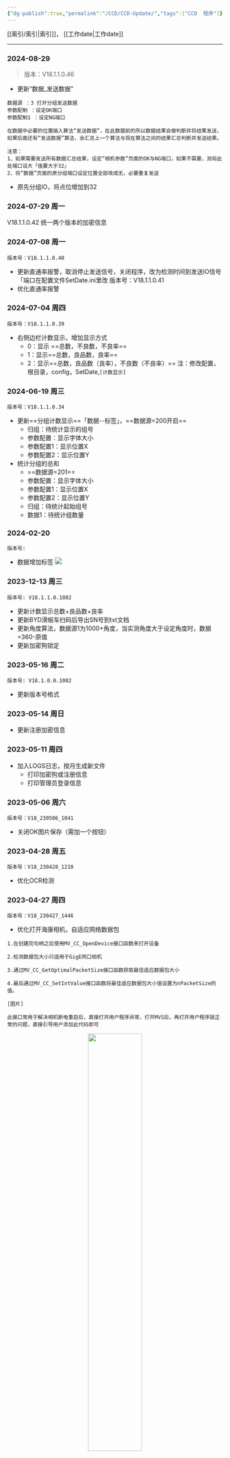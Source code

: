 ```yaml
---
{"dg-publish":true,"permalink":"/CCD/CCD-Update/","tags":["CCD  程序"]}
---
```


[[索引/索引\|索引]]，    [[工作date\|工作date]]

---

### 2024-08-29 
> 版本：V18.1.1.0.46

- 更新“数据_发送数据”
```
数据源 ：3 打开分组发送数据
参数配制 ：设定OK端口
参数配制1 ：设定NG端口

在数据中必要的位置插入算法“发送数据”，在此数据前的所以数据结果会做判断并将结果发送，如果后面还有“发送数据”算法，会汇总上一个算法与现在算法之间的结果汇总判断并发送结果。

注意：
1、如果需要发送所有数据汇总结果，设定“相机参数”页面的OK与NG端口，如果不需要，测将此处端口设大「值要大于32」
2、将“数据”页面的原分组端口设定位置全部改成无，必要重复发送
```

- 原先分组IO，将点位增加到32
### 2024-07-29 周一
V18.1.1.0.42
统一两个版本的加密信息
### 2024-07-08 周一
	版本号：V18.1.1.0.40
- 更新直通率报警，取消停止发送信号，关闭程序，改为检测时间到发送IO信号「端口在配置文件SetDate.ini里改
	版本号：V18.1.1.0.41
- 优化直通率报警
### 2024-07-04 周四
	版本号：V18.1.1.0.39
- 右侧边栏计数显示，增加显示方式
	- 0：显示 ==总数，不良数，不良率==
	- 1：显示==总数，良品数，良率==
	- 2：显示==总数，良品数（良率），不良数（不良率）==
注：修改配置，根目录，config，SetDate,`[计数显示]`
### 2024-06-19 周三
	版本号：V18.1.1.0.34
	
- 更新==分组计数显示==「数据--标签」，==数据源=200开启==
	- 归组：待统计显示的组号
	- 参数配置：显示字体大小
	- 参数配置1：显示位置X
	- 参数配置2：显示位置Y
- 统计分组的总和
	- ==数据源=201==
	- 参数配置：显示字体大小
	- 参数配置1：显示位置X
	- 参数配置2：显示位置Y
	- 归组：待统计起始组号
	- 数据1：待统计组数量
### 2024-02-20
`版本号: `
- 数据增加标签
![](https://tc.jisicn.top/img/202402201537830.png)

### 2023-12-13 周三
`版本号: V18.1.1.0.1082`
- 更新计数显示总数+良品数+良率
- 更新BYD滑板车扫码后导出SN号到txt文档
- 更新角度算法，数据源1为1000+角度，当实测角度大于设定角度时，数据=360-原值
- 更新加密狗锁定
### 2023-05-16 周二
`版本号: V18.1.0.0.1082`
- 更新版本号格式
### 2023-05-14 周日
- 更新注册加密信息
### 2023-05-11 周四
- 加入LOGS日志，按月生成新文件
	- 打印加密狗或注册信息
	- 打印管理员登录信息
### 2023-05-06 周六
`版本号：V18_230506_1041`
- 关闭OK图片保存（需加一个按钮）

### 2023-04-28 周五
`版本号：V18_230428_1210`
- 优化OCR检测
### 2023-04-27 周四
`版本号：V18_230427_1446`
- 优化打开海康相机，自适应网络数据包

```
1.在创建完句柄之后使用MV_CC_OpenDevice接口函数来打开设备

2.检测数据包大小只适用于GigE网口相机

3.通过MV_CC_GetOptimalPacketSize接口函数获取最佳适应数据包大小

4.最后通过MV_CC_SetIntValue接口函数将最佳适应数据包大小值设置为nPacketSize的值。

[图片]

此接口常用于解决相机断电重启后，直接打开用户程序异常，打开MVS后，再打开用户程序就正常的问题，直接引导用户添加此代码即可
```

<div align="center"><img src="https://tc.jisicn.top/img/202304271454228.jpg" width="50%" height="50%"></img></div>

### 2023-04-25 周二
`版本号: V18_230425_1213`
- 优化海康彩色相机类型错误

### 2023-03-28 周二
`版本号: V18_230328_1633`
- 更新保存OK图片，代码里打开（D:/图片文件夹——勿删/OK/A1、A2、A3……），如果没有OK文件夹内没有A1、A2、A3……可以手动创建。
### 2023-03-22 周三  
“计算两边共面度”的设定
<div align="center"><img src="https://tc.jisicn.top/img/20230322125611.png" width="20%" height="30%"></img></div>
例：两个相机分别为CCD1、CCD2
在CCD1数据里新增两个数据，“算法”为“共面度，标签为“最大值”与“最小值”以获取需要获取组的最大值与最小值数据。

在CCD2数据中，新增一个数据
算法：共面度
标签：两边共面度
参数配制（第一个）：表示获取当前CCD2组中的最大值与最小值；
数据源0（第一个）：表示获取其它相机的任务号，如CCD1为0、CCD2为1；
数据源1（第二个）数据源2（第三个）：表示CCD1中的最大与最小值所在的数据位置（编号）；

説明：通过参数配制获取当前组的最大与小值两个数据，同时设定数据源的参数获取另一个任务的最大与最小值，最大计算获取到的四个数据中的最大与最小值，计算最后的共面度。

注：在标签中打“最大值”、“最小值”、“两边共面度”时，字不要打错，不要出现多余的字符包括空格。

### 2023-03-09 周四
`版本号：V18_230309_1959`
- 优化右侧边栏报警页面任务名称，原先都是显示CCD1
### 2023-03-03 周五
`版本号：V18_230303_0846`
- 灰度及比例尺去掉默认灰度
### 2023-03-01 周三
`版本号：V18_230301_1043`
- 更新图片叠加数据显示颜色
```
参数：设置--行间距
0 黑底白字
1 白底黑字
2 绿底白字
3 白底绿字
```
### 2023-02-25 周六
`版本号：V18_230215_1046`
- 算法10.中心直线
	- 前两点：用当前算法的前两个ROI做中心直线
	- 多面（算法09）：通过MAX、MIN自定义两个点做中心直线
### 2023-02-15 周三
`版本号：V18_230215_1046`
 + 优化名称统一（显示页面计数名称、数据显示名称、图像标题名称、右上角索引名称）
 + 海康相机可以支持重复调取句柄，如单相机分两段测试，可以打开两个图像，在高级设置页面将端口号设为相同（两段不可同时测试，要有先后）
### 2023-02-12 周日
`版本号：V18_230212_2312`
 + 更新索引列表、图像标题、数据表格名称一致性
### 2023-01-02 周一
`版本号：V18_230102_1632`
- 更新四点基准，指定前任意四点（MIN、MAX、辅助4、辅助3）
注：如果要同步原来前四个点的参数。假如当前ROI为10
MIN：6
MAX：7
辅助4：8
辅助3：9

### 2022-11-11 周五
`版本号：V18_221111_1133`
 + 优化光源控制
 + 优化串口IO，补始化与设置延时分开，右键设置延时（默认为设置全部延时，“特殊命令中设置＄为设置单个延时”）


### 2022-10-31 周一
`版本号：V18_221031_0831`
 + 更新1：优化串口光源控制，优化串口初始化，简化5条指令

### 2022-10-29 周六
`版本号：`
 + 更新1：优化串口光源控制
 + 更新2：优化串口可在线修改波特率、奇偶参数；优化串口可以在线切换。
	 + 说明：在**设置**页面--鼠标右键；修改参数（在下方特殊命令处输入$9600$2，此时点切换更新参数，9600为波特率，2为偶校验）


<div align="center">
    <img src="https://i.imgur.com/Le0O6Ra.png" width="30%" height="30%"></img>
</div>


### 2022-10-28 周五
`版本号：V18_221028_0756`
 + 更新1：更新16路IO
	 + 说明：更新串口IO，16路与8路通用

### 2022-10-27 周四
`版本号：V18_221027_1159`
 + 更新1：加入系统位数设定
	 + 说明：程序根目录--config--setdate.ini

### 2022-10-24 周一
`版本号：V18_221024_1256`
 + 更新1：增加串口端口光源控制
	 + 说明：跟原先IO设置一致
		+ 参数1：9900高级页面光源端口（大于等于0，启动此端口）
		+ 参数2：拍照完成（参数1 = -1，则启用此端口）

### 2022-10-21 周五
 + 更新1：更新数据保存路径
	 + 说明：以不同**模板名**新建文件夹，数据CSV名为每个**任务名**
 + 更新2：程序左上角文件中显示EXCEL选项变更
	 + 说明：点击后，弹出当前模板数据文件夹，选择CSV数据文件自动打开

### 2022-10-18
1. 更新右上角的索引名称
	+ 修改位置，高级页面，相机备注，索引10开始，10对应原CCD1……
	+ 更改MODBUS启动读取“继存器”
2. 更新到处数据为CSV，格式为 “模版处+任务名”

### 2022-09-28
1. 更新海康CU相机（之前CA相机型号换到CU，所加对海康相机的过滤失效）

### 2022年09月23日 23:26:51
> V18.220923.2326

1. 更新自由协议RS232，新增设置--参数页面右键菜单如下
	串口初始化
	设置延时
	全部ON/OFF

串口初始化：新卡必须点一次，初始化时可以调整“IO发送延时”初始化过程中会同时设置延时时间
设置延时：在下面新增“特殊命令”框中输入如 01$500 为单独设置Y1延时时间500ms自动断开    如 02$100 设置Y2输出延时为100ms断开

>　注：点“设置延时”过后，命令行字符可以继续修改下一个


<div align="center">
    <img src="https://i.imgur.com/GzpAV31.png" width="20%" height="20%"></img></div>

### 2022年09月17日 07:21:00
> 版本号：V18.220917.0658

1. 更新当打开HIK相机打开，避免占用其它牌子相机

### 2022年09月12日 23:32:20
>版本号：V18.220912.2332
1. 加入MP351 IO卡

### 2022年09月06日 16:12:58
>版本号：V18.220906.1603

1. 更新触发干扰，在设置--参数页，起始值改成10000开启。读取次数为起始设定值-10000，如10003-10000=3，表示读3次，3次都读到正常信号为正常，其它有一次没读到判定为干扰。
2. 增加输出信号取反，设定在用户输入“9900”弹出高组页面中“取反”打勾

### 2022年09月06日 11:04:42 
> **版本号：V18.220906.1058**
1. 更新比例尺灰色
2. 补尝值增加范围设定；设定位置为用户输入“9900”弹出高级页面中相机备注，索引0，上限，下限设定    ![](https://tc.jisicn.top/img/202308091533480.png)

3. 批量校验选项关闭：设定位置为用户输入“9900”弹出高级页面中相机备注，索引1，输入“批量校验关闭”

### 2022年08月06日 07:38:03

+ 鼎力“开瓶器”算法
	1. 算法 “点面积” ROI标识设为 “开瓶器” 打开，辅助5设为100（用圆搜索面积）。
	2. 算法 “两点一线” 辅助5设为1000获取上一步得到的两个点。 
- 手动基准线
	- 辅助4 控制颜色 0-4
	- 辅助3 控制线宽

### 2022年07月28日 10:41:52 
> 版本号：V18.220728.1111
- 更新两点一线基准，使用15号算法实现 **Y基准**
	- 步骤：
		1.算法选 **“两点一线”**
		2.扫描方向选 **“多面（算法09）”**
		3.MAX设定第一个基准点，MIN设定第二个基准点
		4.辅助5设定 **500**
- 注：15号算法中扫描方向用 **上到下**或 **下到上**，设定左右点用辅助3来实现，辅助3为0时抓左右中心，为1时抓左边，为2时抓右边。

### 2022年07月06日 17:27:18
- 新增ROI“33.图像镜像”
	- 参数1，**辅助5**为 **1** 时打开，默认关闭。
	- 参数2，**Average**为 **0** 时，上下镜像；为 **1** 时左右镜像；为 **2** 时中心镜像
- 新增ROI”34.图像裁切“
	- 参数1，ROI框，裁切出ROI框内图像
	- 参数2，**辅助5**为 **1** 时打开，默认关闭。

### 2022年07月06日 旋转，可选水平或竖直
- ROI算法“旋转”
- 默认相对水平旋转
- 辅助5为100时，相对竖直旋转

例：
1. ROI1画圆抓圆心
2. ROI2用09多面，抓取中心
3. ROI3用旋转，前两点，辅助5设为100

- 更新：取消前两点，改为手动指定任意两点，MIN为点1，MAX为点2

### 2022年07月05日 直通率过低时计数显示红色
- 更新直通率计数显示红色字体
- 开关：右侧--设置--参数--直通率值设定（>0生效，=0不启动）
- 默认参数灰色不能设定，设置页下方有个密码登录框，右上角打勾，密码默认“123”，确定后可以修改直通率设定值。

### 2022年06月12日 22:02:45 串口数据，产品为空时发送“99999”
- 串口发送数据时，空产品，发送数据“99999”
- 配制：数据--点面积--数据源（将“数据源改成-10”）

### 2022年06月10日 无产品时强制OK
- 更新无产品时强制OK
	-	方法：
		1. 新增ROI，用点面积算法汇制无产品测试框，并设置好参数。
		2. 在数据中新增数据，算法为点面积，参数与平常一致，设置好效果使有产品时OK，无产品时NG。
		3. 最后，在数据中将**数据源**改成-20

注：每次程序运行到此数据时，强制OK，请小心设置，另外建议将此数据放在**数据**中第一个（放其它位置也可以用，如果放在第1位，当NG时，后面数据将不会检测。）


### 2022年05月11日 优化旋转
- 相机参数页**图像旋转角度**（用C代表）C ≥1000开启（防止被误操作），实际旋转角度为C -1000，如旋转90度， C=1090即可。


### 2022-04-19 更新ROI 16 多项数据
- 更新ROI 16 多项数据
	- 已经支持算法
		1. 算法15，平整度及间距（面积）
			- 打开：在多项数据ROI参数下的**辅助3**输入“15”
		 1. 算法09，多面计算
			- 打开：在多项数据ROI参数下的**辅助3**输入“09”
			- 数据：默认支持两组
				- 第1组基准线：**参数配制**索引基准点A，**参数配制1**索引基准点B，计算时程序以AB为基准。
				- 第1组范围：对应下面第一个标准及正负公关。
				- 第2组基准线：**数据源**索引基准点C，**数据源1**索引基准点D，计算时程序以CD为基准。
				- 第2组范围：对应下面第二个标准及正负公关（有的版本显示正位度公差）。


### 2022-04-09 优化海康相机
- 优化海康相机驱动调用（在VI模式下运行正常，当打包EXE后连不dll库。最手功指定路径解觉问题。猜测是，默认库文件识别64位，所以加载失败）

### 2022-04-06
- 更新可用15#算法来作定位
- 优化海康相机驱动



- [ ] 123
- [x] 456




---
### 其它备注：

---


### ----------------------------------更新步骤-----------------------------------
~~~
1. 回到WINDOWS桌面
2. 鼠标移到CCD程序的图标上，点右键，选“打开文件位置”，此时便打开程序根目录
3. 打开下载的压缩更新文件
4. 将压缩包的所有文件用鼠标拖动到软件根目录
5. 在弹出的确认框中点“移动并替换”
6. 更新完成。
~~~
### ----------------------------------重要更新-----------------------------------
12月份之后的更新文件升级12月份之前的程序，如果升级完后不能打开，需从网盘下载大恒及海康最新驱动并安装。

~~~
网盘地址可以加公众号：JISI    
发送CCD获取。
~~~

~~~
1. 大恒：云盘--常用软件--驱动--Daheng--Galaxy_Windows_CN_32bits-64bits_1.12.2107.9211.rar
2. 海康：云盘--常用软件--驱动--HIK--MVS_STD_2.2.3_170728.rar
~~~


---

返回[[索引/索引\|索引]]



